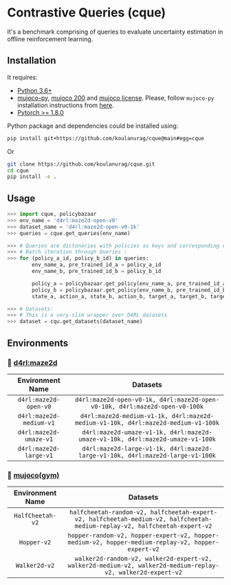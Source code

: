 # Contrastive Queries (cque)

It's a benchmark comprising of queries to evaluate uncertainty estimation in offline reinforcement learning.

## Installation
It requires:

- [Python 3.6+](https://www.python.org/downloads/)
- [mujoco-py](https://github.com/openai/mujoco-py), [mujoco 200](https://www.roboti.us/index.html) and [mujoco license](https://www.roboti.us/license.html). Please, follow `mujoco-py` installation instructions from [here](https://github.com/openai/mujoco-py).
- [Pytorch >= 1.8.0](https://pytorch.org/)

Python package and dependencies could be installed using:
```bash
pip install git+https://github.com/koulanurag/cque@main#egg=cque
```
Or
```bash
git clone https://github.com/koulanurag/cque.git
cd cque
pip install -e .
```

## Usage

```python console
>>> import cque, policybazaar
>>> env_name = 'd4rl:maze2d-open-v0'
>>> dataset_name = 'd4rl:maze2d-open-v0-1k'
>>> queries = cque.get_queries(env_name)

>>> # Queries are dictonaries with policies as keys and corresponding queries as values.
>>> # Batch iteration through Queries :
>>> for (policy_a_id, policy_b_id) in queries:
        env_name_a, pre_trained_id_a = policy_a_id
        env_name_b, pre_trained_id_b = policy_b_id

        policy_a = policybazaar.get_policy(env_name_a, pre_trained_id_a)
        policy_b = policybazaar.get_policy(env_name_b, pre_trained_id_b)
        state_a, action_a, state_b, action_b, target_a, target_b, target = queries[(policy_a_id, policy_b_id)]

>>> # Datasets:
>>> # This is a very-slim wrapper over D4RL datasets
>>> dataset = cqu.get_datasets(dataset_name)

``` 

## Environments

### :low_brightness: [d4rl:maze2d](https://github.com/rail-berkeley/d4rl/wiki/Tasks#maze2d)

| Environment Name | Datasets |
|:------: | :------: | 
|`d4rl:maze2d-open-v0`|`d4rl:maze2d-open-v0-1k, d4rl:maze2d-open-v0-10k, d4rl:maze2d-open-v0-100k`|
|`d4rl:maze2d-medium-v1`|`d4rl:maze2d-medium-v1-1k, d4rl:maze2d-medium-v1-10k, d4rl:maze2d-medium-v1-100k`|
|`d4rl:maze2d-umaze-v1`|`d4rl:maze2d-umaze-v1-1k, d4rl:maze2d-umaze-v1-10k, d4rl:maze2d-umaze-v1-100k`|
|`d4rl:maze2d-large-v1`|`d4rl:maze2d-large-v1-1k, d4rl:maze2d-large-v1-10k, d4rl:maze2d-large-v1-100k`|

### :low_brightness: [mujoco(gym)](https://gym.openai.com/envs/#mujoco)

| Environment Name | Datasets|
|:------: |:------:|
|`HalfCheetah-v2`| `halfcheetah-random-v2, halfcheetah-expert-v2, halfcheetah-medium-v2, halfcheetah-medium-replay-v2, halfcheetah-expert-v2`|
|`Hopper-v2`|`hopper-random-v2, hopper-expert-v2, hopper-medium-v2, hopper-medium-replay-v2, hopper-expert-v2`|
|`Walker2d-v2`|`walker2d-random-v2, walker2d-expert-v2, walker2d-medium-v2, walker2d-medium-replay-v2, walker2d-expert-v2`|